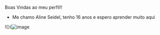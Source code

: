 Boas Vindas ao meu perfil!!

- Me chamo Aline Seidel, tenho 16 anos e espero aprender muito aqui


!{}(![image](https://github.com/AlineSeidel/alineseidel/assets/171590444/1306eb2a-81ed-457a-aa5f-3654dd21640e)
